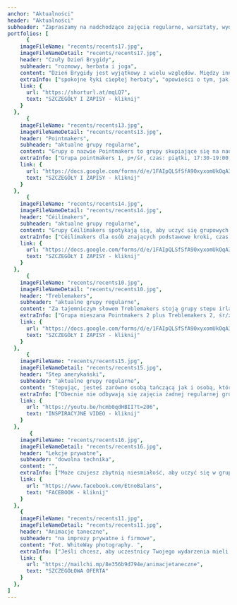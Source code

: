 ```yaml
---
anchor: "Aktualności"
header: "Aktualności"
subheader: "Zapraszamy na nadchodzące zajęcia regularne, warsztaty, wydarzenia, projekty."
portfolios: [
      {
    imageFileName: "recents/recents17.jpg",
    imageFileNameDetail: "recents/recents17.jpg",
    header: "Czuły Dzień Brygidy",
    subheader: "rozmowy, herbata i joga",
    content: "Dzień Brygidy jest wyjątkowy z wielu względów. Między innymi dlatego, że postać Brygidy łączy dwie osoby: celtycką boginię Brigid (Brigit) oraz chrześcijańską świętą Brygidę. Święto to skupia się na rzuceniu światła na wyimaginowane dualizmy, które przynoszą nam poczucie oddzielenia. Oddzielenia od samych siebie oraz od innych ludzi. Brygida mówi o tym, że jedność i równoważenie przeciwieństw jest naszą pierwotną naturą. Że potrzeba nam zarówno wody, jak i ognia, brania jak i przyjmowania, czucia jak i myślenia, aktywności jak i odpoczynku, światła i ciemności. I że z niekończącego się tańca tych odmiennych jakości wynurza się najbardziej twórcze i pełne życie. Aby bardziej ucieleśnić te idee i jakości, chcemy zaprosić Was na spotkanie, które wypełnią w kolejności chronologicznej:",
    extraInfo: ["spokojne łyki ciepłej herbaty", "opowieści o tym, jak Brygida doszła w Irlandii do głosu", "rozmowy i wymiany na temat tego, jak postrzegamy męską i kobiecą energię w naszych życiach, a także o twórczości, która może przybierać bardzo różnorodne oblicza", "spowalniająca i czuła sesja jogi yin z Julią (Dom Kultury Jogi), podczas której otulą nas kojące celtyckie dźwięki"],
    link: {
      url: "https://shorturl.at/mqLQ7",
      text: "SZCZEGÓŁY I ZAPISY - kliknij"
    }
  },  
      {
    imageFileName: "recents/recents13.jpg",
    imageFileNameDetail: "recents/recents13.jpg",
    header: "Pointmakers",
    subheader: "aktualne grupy regularne",
    content: "Grupy o nazwie Pointmakers to grupy skupiające się na nauce solowego tańca irlandzkiego w miękkich butach. Tańczony na śródstopiu sprawia wrażenie bardzo lekkiego i zwiewnego. Kroki obfitują w precyzyjne pozycje stóp, podnoszenia nóg i podskoki. Taniec ten na pewno ćwiczy kondycję, wspiera elastyczność i doenergetyzowuje.",
    extraInfo: ["Grupa pointmakers 1, p+/śr, czas: piątki, 17:30-19:00, miejsce: STA, Ratajczaka 18, Poznań", "Grupa pointmakers 2 (plus Treblemakers), śr/zaaw, czas: środy, 17:30-19:30, miejsce: STA, Ratajczaka 18, Poznań", "Na zajęcia warto zabrać: wygodne ciuchy i lekkie buty, wodę.", "Jeśli nie ma grupy na Twoim poziomie, daj nam znać, że interesuje Cię nauka. Jeśli w najbliższym czasie nie otworzymy grupy, zawsze możesz skorzystać z lekcji indywidualnych lub zainicjować własną grupę, zbierając przyjaciół."],
    link: {
      url: "https://docs.google.com/forms/d/e/1FAIpQLSfSfA90xyxomUkOqA38i-jM1p-sc7OmJGJ9A3LHGpzxvly7VA/viewform",
      text: "SZCZEGÓŁY I ZAPISY - kliknij"
    }
  },  
      {
    imageFileName: "recents/recents14.jpg",
    imageFileNameDetail: "recents/recents14.jpg",
    header: "Céilímakers",
    subheader: "aktualne grupy regularne",
    content: "Grupy Céilímakers spotykają się, aby uczyć się grupowych tańców irlandzkich (céilí oraz setów). Czasem zdarzają się tutaj także wtręty z innych regionów związanych z celtycką kulturą. Na zajęciach nie brakuje dobrej zabawy, socjalizacji, integracji i ... potu :)",
    extraInfo: ["Céilímakers dla osób znających podstawowe kroki, czas: piątki 19:00-21:00, miejsce: STA, Ratajczaka 18, Poznań", "Na zajęcia warto zabrać: wygodne ciuchy i lekkie buty, wodę.", "Jeśli nie ma grupy na Twoim poziomie, daj nam znać, że interesuje Cię nauka. Jeśli w najbliższym czasie nie otworzymy grupy, zawsze możesz skorzystać z lekcji indywidualnych lub zainicjować własną grupę, zbierając przyjaciół."],
    link: {
      url: "https://docs.google.com/forms/d/e/1FAIpQLSfSfA90xyxomUkOqA38i-jM1p-sc7OmJGJ9A3LHGpzxvly7VA/viewform",
      text: "SZCZEGÓŁY I ZAPISY - kliknij"
    }
  },
      {
    imageFileName: "recents/recents10.jpg",
    imageFileNameDetail: "recents/recents10.jpg",
    header: "Treblemakers",
    subheader: "aktualne grupy regularne",
    content: "Za tajemniczym słowem Treblemakers stoją grupy stepu irlandzkiego, a słowo treble oznacza jeden z podstawowych kroków w stepowaniu. Nasz styl uczenia opiera się przede wszystkim na przykładaniu uwagi do rytmu i szukaniu wygody dostosowanej do własnego ciała. Tańczymy solo, ale jednocześnie, a współbrzmienie w grupie to niesamowicie budujące doświadczenie, które porusza i buduje więź.",
    extraInfo: ["Grupa mieszana Pointmakers 2 plus Treblemakers 2, śr/zaaw, czas: środy, 17:30-19:30, miejsce: STA, Ratajczaka 18, Poznań", "Na zajęcia warto zabrać: wygodne ciuchy, buty do stepu lub półbuty na twardej podeszwie, wodę.", "Jeśli nie ma grupy na Twoim poziomie, daj nam znać, że interesuje Cię nauka. Jeśli w najbliższym czasie nie otworzymy grupy, zawsze możesz skorzystać z lekcji indywidualnych lub zainicjować własną grupę, zbierając przyjaciół."],
    link: {
      url: "https://docs.google.com/forms/d/e/1FAIpQLSfSfA90xyxomUkOqA38i-jM1p-sc7OmJGJ9A3LHGpzxvly7VA/viewform",
      text: "SZCZEGÓŁY I ZAPISY - kliknij"
    }
  },
      {
    imageFileName: "recents/recents15.jpg",
    imageFileNameDetail: "recents/recents15.jpg",
    header: "Step amerykański",
    subheader: "aktualne grupy regularne",
    content: "Stepując, jesteś zarówno osobą tańczącą jak i osobą, która tworzy muzykę, a dokładniej sekcję perkusyjną. Podczas zajęć uczymy się zarówno gotowych sekwencji i choreografii, jak i improwizacji, która pozwala popłynąć naszym wewnętrznym impulsom.",
    extraInfo: ["Obecnie nie odbywają się zajęcia żadnej regularnej grupy.", "Jeśli nie ma grupy na Twoim poziomie, daj nam znać, że interesuje Cię nauka. Jeśli w najbliższym czasie nie otworzymy grupy, zawsze możesz skorzystać z lekcji indywidualnych lub zainicjować własną grupę, zbierając przyjaciół."],
    link: {
      url: "https://youtu.be/hcmb0qdHBII?t=206",
      text: "INSPIRACYJNE VIDEO - kliknij"
    }
  },
       {
    imageFileName: "recents/recents16.jpg",
    imageFileNameDetail: "recents/recents16.jpg",
    header: "Lekcje prywatne",
    subheader: "dowolna technika",
    content: "",
    extraInfo: ["Może czujesz zbytnią niesmiałość, aby uczyć się w grupie. Może chcesz nauczyć się czegoś bardzo konkretnego, np. choreografii, trudniejszego kroku lub sekwencji. Może trudno dopasować Ci Twój grafik do regularnych zajęć. Jakikolwiek masz cel, jesteśmy bardzo otwarci na lekcje 1:1.", "Proponujemy zajęcia: wszystkich rodzajów tańca irlandzkiego, stepu amerykańskiego, zajęcia umuzykalniające i poprawiające poczucie rytmu oraz mindful movement.", "Umówić lekcję możesz mailowo: magda@etnobalans.pl lub telefonicznie 502 582 480."],
    link: {
      url: "https://www.facebook.com/EtnoBalans",
      text: "FACEBOOK - kliknij"
    }
  },
    {
    imageFileName: "recents/recents11.jpg",
    imageFileNameDetail: "recents/recents11.jpg",
    header: "Animacje taneczne",
    subheader: "na imprezy prywatne i firmowe",
    content: "Fot. WhiteWay photography. ",
    extraInfo: ["Jeśli chcesz, aby uczestnicy Twojego wydarzenia mieli szansę lepiej się poznać, roztopić pierwsze lody, łatwiej złapać nić porozumienia, spotkajmy się. Kontakt w ruchu do dźwięków muzyki na żywo potrafi działać cuda i zbliżać bez zbędnych słów.", "Specjalizujemy się przede wszystkim w prowadzeniu animacji w klimacie irlandzkim i szkockim (tzw. ceilidh), ale chętnie proponujemy również małe wtręty m.in. z Bretanii, Izraela, USA czy Bałkanów.","Nasze animacje sprawdzają się zarówno podczas kameralnych, jak i dużych imprez (do 200 osób). Polecamy się na wesela, urodziny, wieczory panieńskie lub kawalerskie, rocznice ślubu, zjazdy rodzinne, konferencje..."],
    link: {
      url: "https://mailchi.mp/8e356b9d794e/animacjetaneczne",
      text: "SZCZEGÓŁOWA OFERTA"
    }
  },
]
---
```

